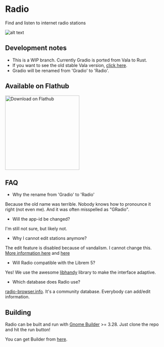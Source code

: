 # Radio
Find and listen to internet radio stations

![alt text](https://gitlab.gnome.org/haecker-felix/Radio/raw/rust_port/data/icons/hicolor/scalable/apps/de.haeckerfelix.Gradio.svg "Logo")

## Development notes
- This is a WIP branch. Currently Gradio is ported from Vala to Rust. 
- If you want to see the old stable Vala version, [click here](https://gitlab.gnome.org/haecker-felix/Radio/tree/master). 
- Gradio will be renamed from 'Gradio' to 'Radio'.  

## Available on Flathub
<a href='https://flathub.org/apps/details/de.haeckerfelix.gradio'><img width='240' alt='Download on Flathub' src='https://flathub.org/assets/badges/flathub-badge-en.png'/></a>

## FAQ
- Why the rename from 'Gradio' to 'Radio'

Because the old name was terrible. Nobody knows how to pronounce it right (not even me). And it was often misspelled as "GRadio". 

- Will the app-id be changed?

I'm still not sure, but likely not.

- Why I cannot edit stations anymore?

The edit feature is disabled because of vandalism. I cannot change this. [More information here](http://www.radio-browser.info/gui/#/) and [here](https://github.com/segler-alex/radiobrowser-api/issues/39)

- Will Radio compatible with the Librem 5?

Yes! We use the awesome [libhandy](https://source.puri.sm/Librem5/libhandy) library to make the interface adaptive.

- Which database does Radio use?

[radio-browser.info](http://www.radio-browser.info/gui/#/). It's a community database. Everybody can add/edit information.

## Building
Radio can be built and run with [Gnome Builder](https://wiki.gnome.org/Apps/Builder) >= 3.28.
Just clone the repo and hit the run button!

You can get Builder from [here](https://wiki.gnome.org/Apps/Builder/Downloads).

